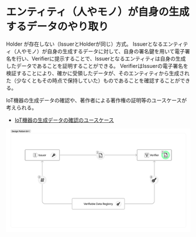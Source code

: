 # エンティティ（人やモノ）が自身の生成するデータのやり取り

Holder が存在しない（IssuerとHolderが同じ）方式。
Issuerとなるエンティティ（人やモノ）が自身の生成するデータに対して、自身の署名鍵を用いて電子署名を行い、Verifierに提示することで、Issuerとなるエンティティは自身の生成したデータであることを証明することができる。
VerifierはIssuerの電子署名を検証することにより、確かに受領したデータが、そのエンティティから生成された（少なくともその時点で保持していた）ものであることを確認することができる。

IoT機器の生成データの確認や、著作者による著作権の証明等のユースケースが考えられる。

* [IoT機器の生成データの確認のユースケース](IoT機器の生成データの確認のユースケース.md)

![Design Pattern B-1](./media/b-1.png)